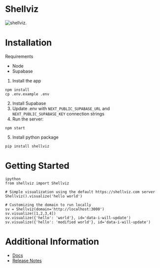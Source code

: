 # Shellviz

![shellviz](https://github.com/jskopek/shellviz-next/blob/main/public/icon.png).

# Installation

Requirements
- Node
- Supabase

1. Install the app
```
npm install
cp .env.example .env
```

2. Install Supabase
3. Update .env with `NEXT_PUBLIC_SUPABASE_URL` and `NEXT_PUBLIC_SUPABASE_KEY` connection strings
4. Run the server:
```
npm start
```

5. Install python package
```
pip install shellviz
```

# Getting Started

```
ipython
from shellviz import Shellviz

# Simple visualization using the default https://shellviz.com server
Shellviz().visualize('hello world')

# Customizing the domain to run locally
sv = Shellviz(domain='http://localhost:3000')
sv.visualize([1,2,3,4])
sv.visualize({'hello': 'world'}, id='data-i-will-update')
sv.visualize({'hello': 'modified world'}, id='data-i-will-update')
```

# Additional Information

- [Docs](https://shellviz.com)
- [Release Notes](RELEASES.md)
